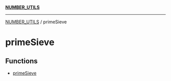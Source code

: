 [**NUMBER_UTILS**](../README.md)

***

[NUMBER_UTILS](../README.md) / primeSieve

# primeSieve

## Functions

- [primeSieve](functions/primeSieve.md)
